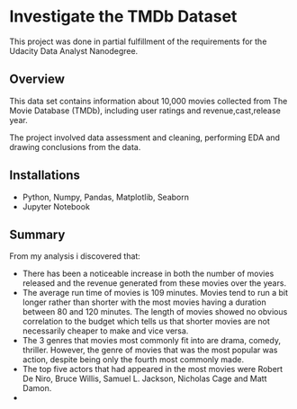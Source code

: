 # Investigate the TMDb Dataset
This project was done in partial fulfillment of the requirements for the Udacity Data Analyst Nanodegree.
## Overview
This data set contains information about 10,000 movies collected from The Movie Database (TMDb), including user ratings and revenue,cast,release year.

The project involved data assessment and cleaning, performing EDA and drawing conclusions from the data.

## Installations
- Python, Numpy, Pandas, Matplotlib, Seaborn
- Jupyter Notebook

## Summary
From my analysis i discovered that:

- There has been a noticeable increase in both the number of movies released and the revenue generated from these movies over the years. 
- The average run time of movies is 109 minutes. Movies tend to run a bit longer rather than shorter with the most movies having a duration between 80 and 120 minutes. The length of movies showed no obvious correlation to the budget which tells us that shorter movies are not necessarily cheaper to make and vice versa.
- The 3 genres that movies most commonly fit into are drama, comedy, thriller. However, the genre of movies that was the most popular was action, despite being only the fourth most commonly made.
- The top five actors that had appeared in the most movies were Robert De Niro, Bruce Willis, Samuel L. Jackson, Nicholas Cage and Matt Damon.
- 